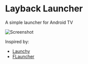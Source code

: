 # Layback Launcher

A simple launcher for Android TV

![Screenshot](https://user-images.githubusercontent.com/1688764/183246106-ae11291a-9b31-4526-8d6c-d0d5ad0ffebf.png)

Inspired by:

- [Launchy](https://github.com/hugegreenbug/launchy)
- [FLauncher](https://gitlab.com/flauncher/flauncher)
